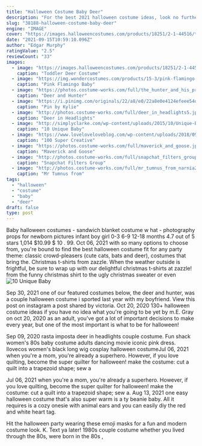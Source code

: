 ```yaml
---
title: "Halloween Costume Baby Deer"
description: "For the best 2021 halloween costume ideas, look no further than spirit halloween, your one-stop shop for women's costumes, men's costumes, kids' costumes and more! with over 1,400 stores across the united states, spirit halloween is the largest halloween"
slug: "38188-halloween-costume-baby-deer"
engine: "IMAGE"
cover: "https://images.halloweencostumes.com/products/18251/2-1-44516/toddler-deer-costume-2.jpg"
date: "2021-09-15T10:59:10.096Z"
author: "Edgar Murphy"
ratingValue: "2.5"
reviewCount: "33"
images:
  - image: "https://images.halloweencostumes.com/products/18251/2-1-44516/toddler-deer-costume-2.jpg"
    caption: "Toddler Deer Costume"
  - image: "https://img.wondercostumes.com/products/15-3/pink-flamingo-baby-animal-costume.jpg"
    caption: "Pink Flamingo Baby"
  - image: "https://photos.costume-works.com/full/the_hunter_and_his_prize.jpg"
    caption: "Deer and Hunter"
  - image: "https://i.pinimg.com/originals/22/a8/e0/22a8e0e4124efeee54d7c198fb708cbd.jpg"
    caption: "Pin by Kylie"
  - image: "http://photos.costume-works.com/full/deer_in_headlights5.jpg"
    caption: "Deer in Headlights"
  - image: "http://simplyclarke.com/wp-content/uploads/2015/10/Unique-Baby-Halloween-Costumes.png"
    caption: "10 Unique Baby"
  - image: "https://www.loveloveloveblog.com/wp-content/uploads/2018/09/diy-family-halloween-costumes-47.jpg"
    caption: "100 Super Creative"
  - image: "https://photos.costume-works.com/full/maverick_and_goose.jpg"
    caption: "Maverick and Goose"
  - image: "http://photos.costume-works.com/full/snapchat_filters_group.jpg"
    caption: "Snapchat Filters Group"
  - image: "http://photos.costume-works.com/full/mr_tumnus_from_narnia2.jpg"
    caption: "Mr Tumnus from"
tags:
  - "halloween"
  - "costume"
  - "baby"
  - "deer"
draft: false
type: post
---
```


Baby halloween costumes - sandwich blanket costume w hat - photography props for newborn pictures infant boy girl 0-3 6-9 12-18 months 4.7 out of 5 stars 1,014 $10.99 $ 10 . 99. Oct 06, 2021 with so many options to choose from, you're bound to find the best halloween costume fit for any party theme: classic crowd-pleasers (cute cats, bats and deer), costumes that bring the. Christmas t-shirts from zazzle. When the weather outside is frightful, be sure to wrap up with our delightful christmas t-shirts at zazzle! from the funny christmas shirt to the ugly christmas sweater or even
![10 Unique Baby](http://simplyclarke.com/wp-content/uploads/2015/10/Unique-Baby-Halloween-Costumes.png "10 Unique Baby")

Sep 30, 2021 one of our featured costumes below, the deer and hunter, was a couple halloween costume i sported last year with my boyfriend. View this post on instagram a post shared by victoria. Oct 20, 2020 130+ halloween costume ideas if you have no idea what you&#39;re going to be yet by m.E. Gray on oct 20, 2020 as an adult, you&#39;ve got a lot of important decisions to make every year, but one of the most important is what to be for halloween!
<!--inArticleAds-->

<!--galleryOne-->

Sep 09, 2020 rasta imposta deer in headlights couple costume.  Fun shack women's 80s baby costume adults dancing movie iconic pink dress. Ilovecos women's black long wig cosplay halloween costumeJul 06, 2021 when you're a mom, you're already a superhero. However, if you love quilting, become the super quilter for halloween! make the costume: cut a quilt into a trapezoid shape; sew a
<!--inArticleAds-->

<!--galleryTwo-->

Jul 06, 2021 when you're a mom, you're already a superhero. However, if you love quilting, become the super quilter for halloween! make the costume: cut a quilt into a trapezoid shape; sew a. Aug 13, 2021 one easy halloween costume that's also super warm is a ty beanie baby. All it requires is a cozy onesie with animal ears and you can easily diy the red and white heart tag.
<!--galleryThree-->

Hit the halloween party wearing these emoji masks for a fun and modern costume look. K. Text ya later! 1980s couple costume whether you lived through the 80s, were born in the 80s ,